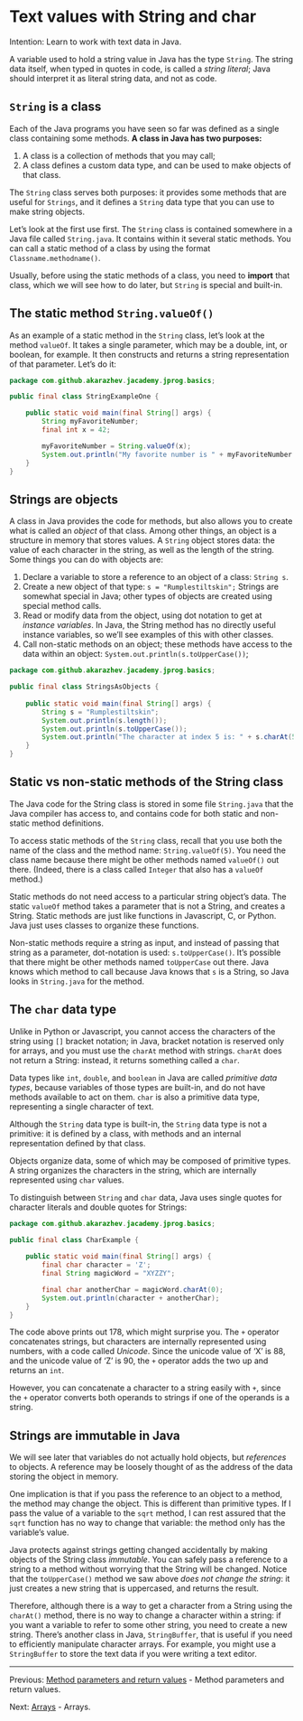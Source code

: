# Text values with String and char

Intention: Learn to work with text data in Java.

A variable used to hold a string value in Java has the type `String`. The string data itself, 
when typed in quotes in code, is called a <i>string literal</i>; Java should interpret it as literal string data, 
and not as code.

## `String` is a class

Each of the Java programs you have seen so far was defined as a single class containing some methods. 
<b>A class in Java has two purposes:</b>

1. A class is a collection of methods that you may call;
2. A class defines a custom data type, and can be used to make objects of that class.

The `String` class serves both purposes: it provides some methods that are useful for `Strings`, 
and it defines a `String` data type that you can use to make string objects.

Let’s look at the first use first. The `String` class is contained somewhere in a Java file called `String.java`. 
It contains within it several static methods. You can call a static method of a class by using the format 
`Classname.methodname()`.

Usually, before using the static methods of a class, you need to <b>import</b> that class, which we will see how to 
do later, but `String` is special and built-in.

## The static method `String.valueOf()`

As an example of a static method in the `String` class, let’s look at the method `valueOf`. It takes a single parameter, 
which may be a double, int, or boolean, for example. It then constructs and returns a string representation of 
that parameter. Let’s do it:

```java
package com.github.akarazhev.jacademy.jprog.basics;

public final class StringExampleOne {

    public static void main(final String[] args) {
        String myFavoriteNumber;
        final int x = 42;

        myFavoriteNumber = String.valueOf(x);
        System.out.println("My favorite number is " + myFavoriteNumber + ".");
    }
}
```

## Strings are objects

A class in Java provides the code for methods, but also allows you to create what is called an <i>object</i> of that class. 
Among other things, an object is a structure in memory that stores values. A `String` object stores data: the value of 
each character in the string, as well as the length of the string. Some things you can do with objects are:

1. Declare a variable to store a reference to an object of a class: `String s`.
2. Create a new object of that type: `s = "Rumplestiltskin";` Strings are somewhat special in Java; other types of 
   objects are created using special method calls.
3. Read or modify data from the object, using dot notation to get at <i>instance variables</i>. In Java, 
   the String method has no directly useful instance variables, so we’ll see examples of this with other classes.
4. Call non-static methods on an object; these methods have access to the data within an object: 
   `System.out.println(s.toUpperCase())`;

```java
package com.github.akarazhev.jacademy.jprog.basics;

public final class StringsAsObjects {
    
    public static void main(final String[] args) {
        String s = "Rumplestiltskin";
        System.out.println(s.length());
        System.out.println(s.toUpperCase());
        System.out.println("The character at index 5 is: " + s.charAt(5));
    }
}
```

## Static vs non-static methods of the String class

The Java code for the String class is stored in some file `String.java` that the Java compiler has access to, 
and contains code for both static and non-static method definitions.

To access static methods of the `String` class, recall that you use both the name of the class and the method name: 
`String.valueOf(5)`. You need the class name because there might be other methods named `valueOf()` out there. 
(Indeed, there is a class called `Integer` that also has a `valueOf` method.)

Static methods do not need access to a particular string object’s data. The static `valueOf` method takes a parameter 
that is not a String, and creates a String. Static methods are just like functions in Javascript, C, or Python. 
Java just uses classes to organize these functions.

Non-static methods require a string as input, and instead of passing that string as a parameter, dot-notation is used: 
`s.toUpperCase()`. It’s possible that there might be other methods named `toUpperCase` out there. 
Java knows which method to call because Java knows that `s` is a String, so Java looks in `String.java` for the method.

## The `char` data type

Unlike in Python or Javascript, you cannot access the characters of the string using `[]` bracket notation; in Java, 
bracket notation is reserved only for arrays, and you must use the `charAt` method with strings. `charAt` does not return 
a String: instead, it returns something called a `char`.

Data types like `int`, `double`, and `boolean` in Java are called <i>primitive data types</i>, because variables of 
those types are built-in, and do not have methods available to act on them. `char` is also a primitive data type, 
representing a single character of text.

Although the `String` data type is built-in, the `String` data type is not a primitive: it is defined by a class, 
with methods and an internal representation defined by that class.

Objects organize data, some of which may be composed of primitive types. A string organizes the characters in the string, 
which are internally represented using `char` values.

To distinguish between `String` and `char` data, Java uses single quotes for character literals and double quotes for 
Strings:

```java
package com.github.akarazhev.jacademy.jprog.basics;

public final class CharExample {
    
    public static void main(final String[] args) {
        final char character = 'Z';
        final String magicWord = "XYZZY";

        final char anotherChar = magicWord.charAt(0);
        System.out.println(character + anotherChar);
    }
}
```

The code above prints out 178, which might surprise you. The `+` operator concatenates strings, but characters are 
internally represented using numbers, with a code called <i>Unicode</i>. Since the unicode value of ‘X’ is 88, and 
the unicode value of ‘Z’ is 90, the `+` operator adds the two up and returns an `int`.

However, you can concatenate a character to a string easily with `+`, since the `+` operator converts both operands to 
strings if one of the operands is a string.

## Strings are immutable in Java

We will see later that variables do not actually hold objects, but <i>references</i> to objects. 
A reference may be loosely thought of as the address of the data storing the object in memory.

One implication is that if you pass the reference to an object to a method, the method may change the object. 
This is different than primitive types. If I pass the value of a variable to the `sqrt` method, 
I can rest assured that the `sqrt` function has no way to change that variable: the method only has the variable’s value.

Java protects against strings getting changed accidentally by making objects of the String class <i>immutable</i>. 
You can safely pass a reference to a string to a method without worrying that the String will be changed. 
Notice that the `toUpperCase()` method we saw above <i>does not change the string</i>: it just creates a new string that 
is uppercased, and returns the result.

Therefore, although there is a way to get a character from a String using the `charAt()` method, there is no way 
to change a character within a string: if you want a variable to refer to some other string, you need to create 
a new string. There’s another class in Java, `StringBuffer`, that is useful if you need to efficiently manipulate 
character arrays. For example, you might use a `StringBuffer` to store the text data if you were writing a text editor.

<hr>

Previous: [Method parameters and return values](method-params.md "Method parameters and return values") -
Method parameters and return values.

Next: [Arrays](arrays.md "Arrays") - Arrays.
